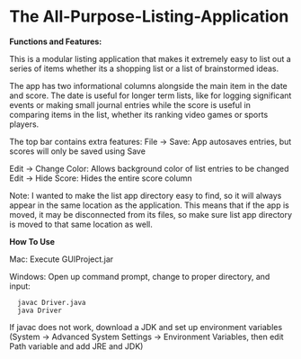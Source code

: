# The All-Purpose-Listing-Application

**Functions and Features:**

This is a modular listing application that makes it extremely easy 
to list out a series of items whether its a shopping list or a list of 
brainstormed ideas. 

The app has two informational columns alongside the main item in the date and
score. The date is useful for longer term lists, like for logging significant 
events or making small journal entries while the score is useful in comparing 
items in the list, whether its ranking video games or sports players.

The top bar contains extra features:
File -> Save: App autosaves entries, but scores will only be saved using Save

Edit -> Change Color: Allows background color of list entries to be changed
Edit -> Hide Score: Hides the entire score column

Note: I wanted to make the list app directory easy to find, so it will always
      appear in the same location as the application. This means that if the
      app is moved, it may be disconnected from its files, so make sure list 
      app directory is moved to that same location as well.

**How To Use**

Mac: Execute GUIProject.jar

Windows: Open up command prompt, change to proper directory, and input:

      javac Driver.java
      java Driver
      
If javac does not work, download a JDK and set up environment variables
(System -> Advanced System Settings -> Environment Variables, then edit
Path variable and add JRE and JDK)

